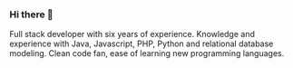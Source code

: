 ### Hi there 👋

Full stack developer with six years of experience. Knowledge and experience with Java, Javascript, PHP, Python and relational database modeling. Clean code fan, ease of learning new programming languages.
